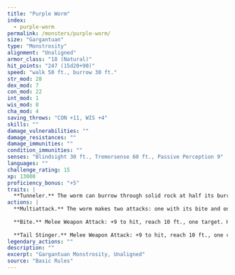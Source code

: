 ```yaml
---
title: "Purple Worm"
index:
  - purple-worm
permalink: /monsters/purple-worm/
size: "Gargantuan"
type: "Monstrosity"
alignment: "Unaligned"
armor_class: "18 (Natural)"
hit_points: "247 (15d20+90)"
speed: "walk 50 ft., burrow 30 ft."
str_mod: 28
dex_mod: 7
con_mod: 22
int_mod: 1
wis_mod: 8
cha_mod: 4
saving_throws: "CON +11, WIS +4"
skills: ""
damage_vulnerabilities: ""
damage_resistances: ""
damage_immunities: ""
condition_immunities: ""
senses: "Blindsight 30 ft., Tremorsense 60 ft., Passive Perception 9"
languages: ""
challenge_rating: 15
xp: 13000
proficiency_bonus: "+5"
traits: |
  **Tunneler.** The worm can burrow through solid rock at half its burrow speed and leaves a 10-foot-diameter tunnel in its wake.
actions: |
  **Multiattack.** The worm makes two attacks: one with its bite and one with its stinger.
  
  **Bite.** Melee Weapon Attack: +9 to hit, reach 10 ft., one target. Hit: 22 (3d8 + 9) piercing damage. If the target is a Large or smaller creature, it must succeed on a DC 19 Dexterity saving throw or be swallowed by the worm. A swallowed creature is blinded and restrained, it has total cover against attacks and other effects outside the worm, and it takes 21 (6d6) acid damage at the start of each of the worm's turns. If the worm takes 30 damage or more on a single turn from a creature inside it, the worm must succeed on a DC 21 Constitution saving throw at the end of that turn or regurgitate all swallowed creatures, which fall prone in a space within 10 feet of the worm. If the worm dies, a swallowed creature is no longer restrained by it and can escape from the corpse by using 20 feet of movement, exiting prone.
  
  **Tail Stinger.** Melee Weapon Attack: +9 to hit, reach 10 ft., one creature. Hit: 19 (3d6 + 9) piercing damage, and the target must make a DC 19 Constitution saving throw, taking 42 (12d6) poison damage on a failed save, or half as much damage on a successful one.  
legendary_actions: ""
description: ""
excerpt: "Gargantuan Monstrosity, Unaligned"
source: "Basic Rules"
---
```

